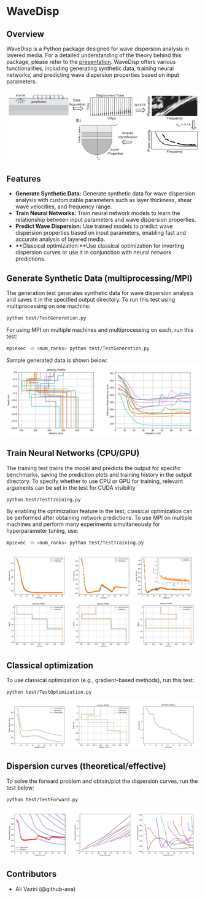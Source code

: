# WaveDisp

## Overview

WaveDisp is a Python package designed for wave dispersion analysis in layered media. For a detailed understanding of the
theory behind this package, please refer to the [presentation](image/theory.pdf). WaveDisp offers various
functionalities, including generating synthetic data, training neural networks, and predicting
wave dispersion properties based on input parameters.

![Alt Text](image/inversion.jpg)

## Features

- **Generate Synthetic Data:** Generate synthetic data for wave dispersion analysis with customizable parameters such as
  layer thickness, shear wave velocities, and frequency range.
- **Train Neural Networks:** Train neural network models to learn the relationship between input parameters and wave
  dispersion properties.
- **Predict Wave Dispersion:** Use trained models to predict wave dispersion properties based on input parameters,
  enabling fast and accurate analysis of layered media.
- **Classical optimization:**Use classical optimization for inverting dispersion curves or use it in conjunction with
  neural network predictions.

## Generate Synthetic Data (multiprocessing/MPI)

The generation test generates synthetic data for wave dispersion analysis and saves it in the specified output
directory. To
run this test using multiprocessing on one machine:

```bash
python test/TestGeneration.py
```

For using MPI on multiple machines and multiprocessing on each, run this test:

```bash
mpiexec -n <num_ranks> python test/TestGeneration.py
```

Sample generated data is shown below:
![Alt Text](image/data.jpg)

## Train Neural Networks (CPU/GPU)

The training test trains the model and predicts the output for specific benchmarks, saving the prediction plots and
training history in the output directory. To specify whether to use CPU or GPU for training, relevant arguments can be
set in the test for CUDA visibility

```bash
python test/TestTraining.py
```

By enabling the optimization feature in the test, classical optimization can be performed after obtaining network
predictions. To use MPI on multiple machines and perform many experiments simultaneously for hyperparameter tuning, use:

```bash
mpiexec -n <num_ranks> python test/TestTraining.py
```

![Alt Text](image/prediction.jpg)

## Classical optimization

To use classical optimization (e.g., gradient-based methods), run this test:

```bash
python test/TestOptimization.py
```

![Alt Text](image/optimization.jpg)

## Dispersion curves (theoretical/effective)

To solve the forward problem and obtain/plot the dispersion curves, run the test below:

```bash
python test/TestForward.py
```

![Alt Text](image/dispersion.jpg)

## Contributors

- Ali Vaziri (@github-ava)

